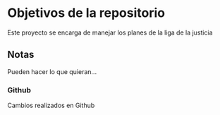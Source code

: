 # Objetivos de la repositorio

Este proyecto se encarga de manejar los planes de la liga de la justicia


## Notas
Pueden hacer lo que quieran...

### Github 
Cambios realizados en Github
